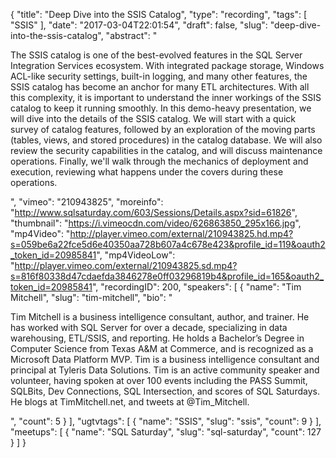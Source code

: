 {
  "title": "Deep Dive into the SSIS Catalog",
  "type": "recording",
  "tags": [
    "SSIS"
  ],
  "date": "2017-03-04T22:01:54",
  "draft": false,
  "slug": "deep-dive-into-the-ssis-catalog",
  "abstract": "<p>The SSIS catalog is one of the best-evolved features in the SQL Server Integration Services ecosystem. With integrated package storage, Windows ACL-like security settings, built-in logging, and many other features, the SSIS catalog has become an anchor for many ETL architectures. With all this complexity, it is important to understand the inner workings of the SSIS catalog to keep it running smoothly. In this demo-heavy presentation, we will dive into the details of the SSIS catalog. We will start with a quick survey of catalog features, followed by an exploration of the moving parts (tables, views, and stored procedures) in the catalog database. We will also review the security capabilities in the catalog, and will discuss maintenance operations. Finally, we'll walk through the mechanics of deployment and execution, reviewing what happens under the covers during these operations.</p>",
  "vimeo": "210943825",
  "moreinfo": "http://www.sqlsaturday.com/603/Sessions/Details.aspx?sid=61826",
  "thumbnail": "https://i.vimeocdn.com/video/626863850_295x166.jpg",
  "mp4Video": "http://player.vimeo.com/external/210943825.hd.mp4?s=059be6a22fce5d6e40350aa728b607a4c678e423&profile_id=119&oauth2_token_id=20985841",
  "mp4VideoLow": "http://player.vimeo.com/external/210943825.sd.mp4?s=816f80338d47cdaefda3846278e0ff03296819b4&profile_id=165&oauth2_token_id=20985841",
  "recordingID": 200,
  "speakers": [
    {
      "name": "Tim Mitchell",
      "slug": "tim-mitchell",
      "bio": "<p>Tim Mitchell is a business intelligence consultant, author, and trainer.  He has worked with SQL Server for over a decade, specializing in data warehousing, ETL/SSIS, and reporting.  He holds a Bachelor’s Degree in Computer Science from Texas A&M at Commerce, and is recognized as a Microsoft Data Platform MVP.  Tim is a business intelligence consultant and principal at Tyleris Data Solutions. Tim is an active community speaker and volunteer, having spoken at over 100 events including the PASS Summit, SQLBits, Dev Connections, SQL Intersection, and scores of SQL Saturdays. He blogs at TimMitchell.net, and tweets at @Tim_Mitchell.</p>",
      "count": 5
    }
  ],
  "ugtvtags": [
    {
      "name": "SSIS",
      "slug": "ssis",
      "count": 9
    }
  ],
  "meetups": [
    {
      "name": "SQL Saturday",
      "slug": "sql-saturday",
      "count": 127
    }
  ]
}